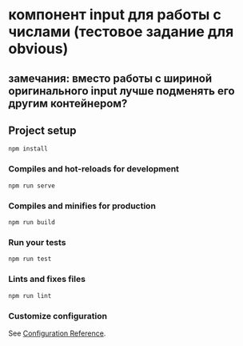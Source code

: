 

# компонент input для работы с числами (тестовое задание для obvious)

## замечания: вместо работы с шириной оригинального input лучше подменять его другим контейнером?

## Project setup
```
npm install
```

### Compiles and hot-reloads for development
```
npm run serve
```

### Compiles and minifies for production
```
npm run build
```

### Run your tests
```
npm run test
```

### Lints and fixes files
```
npm run lint
```

### Customize configuration
See [Configuration Reference](https://cli.vuejs.org/config/).
